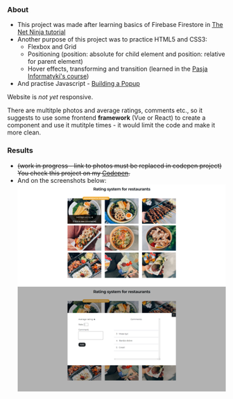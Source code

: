 ### About

* This project was made after learning basics of Firebase Firestore in 
<a href="https://www.youtube.com/watch?v=4d-gIPGzmK4&list=PL4cUxeGkcC9itfjle0ji1xOZ2cjRGY_WB">The Net Ninja tutorial</a>
* Another purpose of this project was to practice HTML5 and CSS3:
  * Flexbox and Grid
  * Positioning (position: absolute for child element and position: relative for parent element)
  * Hover effects, transforming and transition (learned in the <a href="https://www.youtube.com/watch?v=BjlC18jZe1o">Pasja Informatyki's 
  course</a>)
* And practise Javascript - <a href="https://www.youtube.com/watch?v=MBaw_6cPmAw">Building a Popup</a>

Website is <em>not yet</em> responsive.

There are multitple photos and average ratings, comments etc., 
so it suggests to use some frontend <strong>framework</strong> (Vue or React) to create a component and use it mutitple times - it would limit the code and make
it more clean.

### Results
* <del> (work in progress - link to photos must be replaced in codepen project) You check this project on my <a href="">Codepen</a>.</del>
* And on the screenshots below:
  <img src="https://github.com/zakrzewskib/Rating-system-with-Firebase/blob/main/screenshots/screenshot%201.png">
  <img src="https://github.com/zakrzewskib/Rating-system-with-Firebase/blob/main/screenshots/screenshot%202.png">
